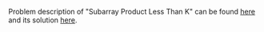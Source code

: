 Problem description of "Subarray Product Less Than K" can be found [here](https://leetcode.com/problems/subarray-product-less-than-k/description/) and its solution [here](https://github.com/aurimas13/Solutions-To-Problems/blob/main/LeetCode/Python%20Solutions/Subarray%20Product%20Less%20Than%20K/subarray.py).